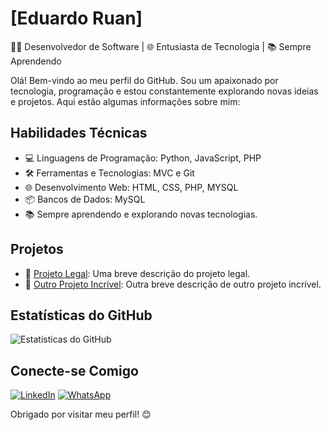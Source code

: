 <!-- Seu Nome -->
# [Eduardo Ruan]

👨‍💻 Desenvolvedor de Software | 🌐 Entusiasta de Tecnologia | 📚 Sempre Aprendendo

Olá! Bem-vindo ao meu perfil do GitHub. Sou um apaixonado por tecnologia, programação e estou constantemente explorando novas ideias e projetos. Aqui estão algumas informações sobre mim:

## Habilidades Técnicas

- 💻 Linguagens de Programação: Python, JavaScript, PHP
- 🛠️ Ferramentas e Tecnologias:  MVC e Git
- 🌐 Desenvolvimento Web: HTML, CSS, PHP, MYSQL
- 📦 Bancos de Dados: MySQL
- 📚 Sempre aprendendo e explorando novas tecnologias.

## Projetos

- 🚀 [Projeto Legal](https://github.com/seu-username/projeto-legal): Uma breve descrição do projeto legal.
- 🚀 [Outro Projeto Incrível](https://github.com/seu-username/outro-projeto-incrivel): Outra breve descrição de outro projeto incrível.

## Estatísticas do GitHub

![Estatísticas do GitHub](https://github-readme-stats.vercel.app/api?username=eduardoruanz&show_icons=true)

## Conecte-se Comigo

[![LinkedIn](https://img.shields.io/badge/LinkedIn-0077B5?style=for-the-badge&logo=linkedin&logoColor=white)](www.linkedin.com/in/eduardo-ruan-ribas-marinho)
[![WhatsApp](https://img.shields.io/badge/WhatsApp-25D366?style=for-the-badge&logo=whatsapp&logoColor=white)](www.linkedin.com/in/eduardo-ruan-ribas-marinho)

Obrigado por visitar meu perfil! 😊



